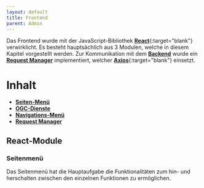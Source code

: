```yaml
---
layout: default
title: Frontend
parent: Admin
---
```


Das Frontend wurde mit der JavaScript-Bibliothek [**React**](https://reactjs.org/){:target="blank"} verwirklicht. Es besteht hauptsächlich aus 3 Modulen, welche in diesem Kapitel vorgestellt werden. Zur Kommunikation mit dem [**Backend**]({{site.baseurl}}/docs/admin/backend/backend.html) wurde ein [**Request Manager**](#rqm) implementiert, welcher [**Axios**](https://github.com/axios/axios){:target="blank"} einsetzt.

# Inhalt

- [**Seiten-Menü**](#seidenav)
- [**OGC-Dienste**](#ogc)
- [**Navigations-Menü**](#navbar)
- [**Request Manager**](#rqm)

##  React-Module
### Seitenmenü
Das Seitenmenü hat die Hauptaufgabe die Funktionalitäten zum hin- und herschalten zwischen den einzelnen Funktionen zu ermöglichen.